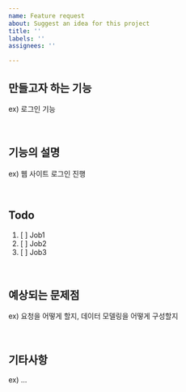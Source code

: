 ```yaml
---
name: Feature request
about: Suggest an idea for this project
title: ''
labels: ''
assignees: ''

---
```


## 만들고자 하는 기능
ex) 로그인 기능

<br>  

## 기능의 설명
ex) 웹 사이트 로그인 진행  

<br> 

## Todo  
1. [ ] Job1
2. [ ] Job2
3. [ ] Job3

<br> 

## 예상되는 문제점
ex) 요청을 어떻게 할지, 데이터 모델링을 어떻게 구성할지

<br> 

## 기타사항
ex) ...

<br>
